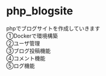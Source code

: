# php_blogsite

phpでブログサイトを作成していきます
<br>
①Dockerで環境構築
<br>
②ユーザ管理
<br>
③ブログ投稿機能
<br>
④コメント機能
<br>
⑤ログ機能
